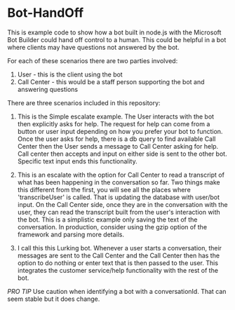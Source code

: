# Bot-HandOff

This is example code to show how a bot built in node.js with the Microsoft Bot Builder could hand off control to a human.
This could be helpful in a bot where clients may have questions not answered by the bot.

For each of these scenarios there are two parties involved:

1. User - this is the client using the bot
2. Call Center - this would be a staff person supporting the bot and answering questions


There are three scenarios included in this repository:

1. This is the Simple escalate example. The User interacts with the bot then explicitly asks for help.
   The request for help can come from a button or user input depending on how you prefer your bot to function.
   Once the user asks for help, there is a db query to find available Call Center then the User sends a message to Call Center asking for help.
   Call center then accepts and input on either side is sent to the other bot. Specific text input ends this functionality.

2. This is an escalate with the option for Call Center to read a transcript of what has been happening in the conversation so far.
   Two things make this different from the first, you will see all the places where 'transcribeUser' is called. That is updating the database with user/bot input.
   On the Call Center side, once they are in the conversation with the user, they can read the transcript built from the user's interaction with the bot.
   This is a simplistic example only saving the text of the conversation. In production, consider using the gzip option of the framework and parsing more details.

3. I call this this Lurking bot. Whenever a user starts a conversation, their messages are sent to the Call Center and the Call Center then has the option to do nothing
   or enter text that is then passed to the user. This integrates the customer service/help functionality with the rest of the bot.



*PRO TIP* Use caution when identifying a bot with a conversationId. That can seem stable but it does change.
